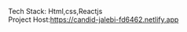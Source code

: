 Tech Stack: Html,css,Reactjs                                                                                                                                             
Project Host:https://candid-jalebi-fd6462.netlify.app
